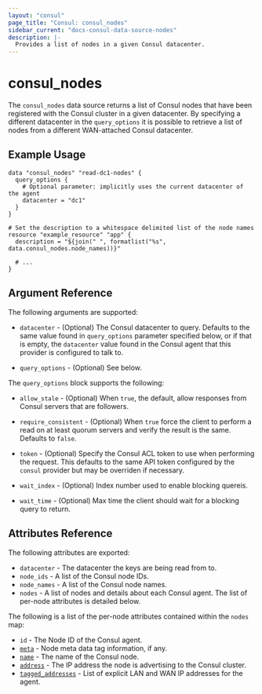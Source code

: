 ```yaml
---
layout: "consul"
page_title: "Consul: consul_nodes"
sidebar_current: "docs-consul-data-source-nodes"
description: |-
  Provides a list of nodes in a given Consul datacenter.
---
```


# consul_nodes

The `consul_nodes` data source returns a list of Consul nodes that have
been registered with the Consul cluster in a given datacenter.  By specifying a
different datacenter in the `query_options` it is possible to retrieve a list of
nodes from a different WAN-attached Consul datacenter.

## Example Usage

```hcl
data "consul_nodes" "read-dc1-nodes" {
  query_options {
    # Optional parameter: implicitly uses the current datacenter of the agent
    datacenter = "dc1"
  }
}

# Set the description to a whitespace delimited list of the node names
resource "example_resource" "app" {
  description = "${join(" ", formatlist("%s", data.consul_nodes.node_names))}"

  # ...
}
```

## Argument Reference

The following arguments are supported:

* `datacenter` - (Optional) The Consul datacenter to query.  Defaults to the
  same value found in `query_options` parameter specified below, or if that is
  empty, the `datacenter` value found in the Consul agent that this provider is
  configured to talk to.

* `query_options` - (Optional) See below.

The `query_options` block supports the following:

* `allow_stale` - (Optional) When `true`, the default, allow responses from
  Consul servers that are followers.

* `require_consistent` - (Optional) When `true` force the client to perform a
  read on at least quorum servers and verify the result is the same.  Defaults
  to `false`.

* `token` - (Optional) Specify the Consul ACL token to use when performing the
  request.  This defaults to the same API token configured by the `consul`
  provider but may be overriden if necessary.

* `wait_index` - (Optional) Index number used to enable blocking quereis.

* `wait_time` - (Optional) Max time the client should wait for a blocking query
  to return.

## Attributes Reference

The following attributes are exported:

* `datacenter` - The datacenter the keys are being read from to.
* `node_ids` - A list of the Consul node IDs.
* `node_names` - A list of the Consul node names.
* `nodes` - A list of nodes and details about each Consul agent.  The list of
  per-node attributes is detailed below.

The following is a list of the per-node attributes contained within the `nodes`
map:

* `id` - The Node ID of the Consul agent.
* [`meta`](https://www.consul.io/docs/agent/http/catalog.html#Meta) - Node meta
  data tag information, if any.
* [`name`](https://www.consul.io/docs/agent/http/catalog.html#Node) - The name
  of the Consul node.
* [`address`](https://www.consul.io/docs/agent/http/catalog.html#Address) - The
  IP address the node is advertising to the Consul cluster.
* [`tagged_addresses`](https://www.consul.io/docs/agent/http/catalog.html#TaggedAddresses) -
  List of explicit LAN and WAN IP addresses for the agent.
